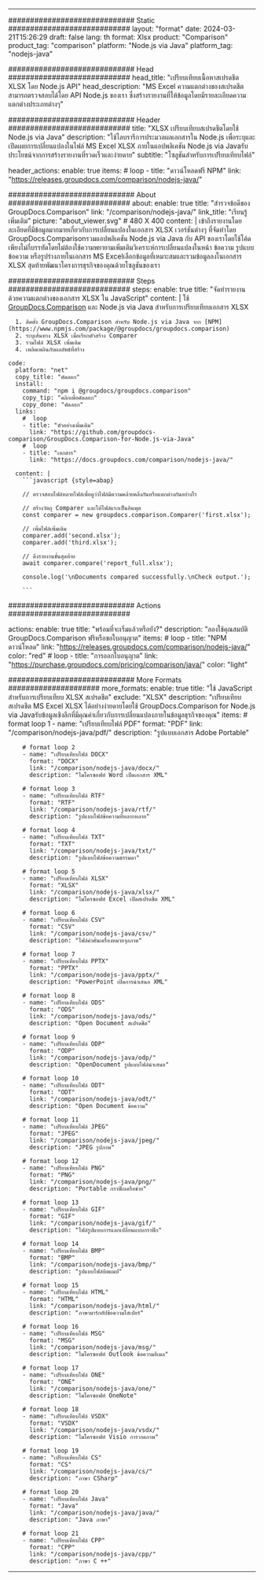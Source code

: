 
---
############################# Static ############################
layout: "format"
date:  2024-03-21T15:26:29
draft: false
lang: th
format: Xlsx
product: "Comparison"
product_tag: "comparison"
platform: "Node.js via Java"
platform_tag: "nodejs-java"

############################# Head ############################
head_title: "เปรียบเทียบเนื้อหาสเปรดชีต XLSX โดย Node.js API"
head_description: "MS Excel ความแตกต่างของสเปรดชีตสามารถตรวจสอบได้โดย API Node.js ของเรา ซึ่งสร้างรายงานที่ให้ข้อมูลโดยมีรายละเอียดความแตกต่างประเภทต่างๆ"

############################# Header ############################
title: "XLSX เปรียบเทียบสเปรดชีตโดยใช้ Node.js via Java" 
description: "ใช้ไลบรารีการประมวลผลเอกสารใน Node.js เพื่อระบุและเปิดเผยการเปลี่ยนแปลงในไฟล์ MS Excel XLSX ภายในแอปพลิเคชัน Node.js via Javaรับประโยชน์จากการสร้างรายงานที่รวดเร็วและง่ายดาย"
subtitle: "โซลูชันสำหรับการเปรียบเทียบไฟล์" 

header_actions:
  enable: true
  items:
    #  loop
    - title: "ดาวน์โหลดฟรี NPM"
      link: "https://releases.groupdocs.com/comparison/nodejs-java/"
      
############################# About ############################
about:
    enable: true
    title: "สำรวจข้อดีของ GroupDocs.Comparison"
    link: "/comparison/nodejs-java/"
    link_title: "เรียนรู้เพิ่มเติม"
    picture: "about_viewer.svg" # 480 X 400
    content: |
       เข้าถึงรายงานโดยละเอียดที่มีข้อมูลมากมายเกี่ยวกับการเปลี่ยนแปลงในเอกสาร XLSX เวอร์ชันต่างๆ ที่จัดทำโดย GroupDocs.Comparisonรวมแอปพลิเคชัน Node.js via Java กับ API ของเราโดยใช้โค้ดเพียงไม่กี่บรรทัดโดยไม่ต้องใช้ความพยายามเพิ่มเติมวิเคราะห์การเปลี่ยนแปลงในหน้า ข้อความ รูปแบบข้อความ หรือรูปร่างภายในเอกสาร MS Excelเลือกข้อมูลที่เหมาะสมและรวมข้อมูลลงในเอกสาร XLSX สุดท้ายพัฒนาโครงการธุรกิจของคุณด้วยโซลูชันของเรา

############################# Steps ############################
steps:
    enable: true
    title: "จัดทำรายงานด้วยความแตกต่างของเอกสาร XLSX ใน JavaScript"
    content: |
      ใช้ [GroupDocs.Comparison](https://products.groupdocs.com/comparison/nodejs-java/) และ Node.js via Java สำหรับการเปรียบเทียบเอกสาร XLSX
      
      1. ติดตั้ง GroupDocs.Comparison สำหรับ Node.js via Java จาก [NPM](https://www.npmjs.com/package/@groupdocs/groupdocs.comparison)
      2. ระบุเส้นทาง XLSX เมื่อเรียกตัวสร้าง Comparer
      3. รวมไฟล์ XLSX เพิ่มเติม
      4. เพลิดเพลินกับผลลัพธ์ที่สร้าง
   
    code:
      platform: "net"
      copy_title: "คัดลอก"
      install:
        command: "npm i @groupdocs/groupdocs.comparison"
        copy_tip: "คลิกเพื่อคัดลอก"
        copy_done: "คัดลอก"
      links:
        #  loop
        - title: "ตัวอย่างเพิ่มเติม"
          link: "https://github.com/groupdocs-comparison/GroupDocs.Comparison-for-Node.js-via-Java"
        #  loop
        - title: "เอกสาร"
          link: "https://docs.groupdocs.com/comparison/nodejs-java/"
          
      content: |
        ```javascript {style=abap}

        // ตรวจสอบไฟล์หลายไฟล์เพื่อดูว่าไฟล์มีความคล้ายคลึงกันหรือแตกต่างกันอย่างไร

        // สร้างวัตถุ Comparer และให้ไฟล์แรกเป็นอินพุต
        const comparer = new groupdocs.comparison.Comparer('first.xlsx');

        // เพิ่มไฟล์เพิ่มเติม
        comparer.add('second.xlsx');
        comparer.add('third.xlsx');

        // ดึงรายงานขั้นสุดท้าย
        await comparer.compare('report_full.xlsx');

        console.log('\nDocuments compared successfully.\nCheck output.');
        
        ```            

############################# Actions ############################

actions:
  enable: true
  title: "พร้อมที่จะเริ่มแล้วหรือยัง?"
  description: "ลองใช้คุณสมบัติ GroupDocs.Comparison ฟรีหรือขอใบอนุญาต"
  items:
    #  loop
    - title: "NPM ดาวน์โหลด"
      link: "https://releases.groupdocs.com/comparison/nodejs-java/"
      color: "red"
        #  loop
    - title: "การออกใบอนุญาต"
      link: "https://purchase.groupdocs.com/pricing/comparison/java/"
      color: "light"


############################# More Formats #####################
more_formats:
    enable: true
    title: "ใช้ JavaScript สำหรับการเปรียบเทียบ XLSX สเปรดชีต"
    exclude: "XLSX"
    description: "เปรียบเทียบสเปรดชีต MS Excel XLSX ได้อย่างง่ายดายโดยใช้ GroupDocs.Comparison for Node.js via Javaรับข้อมูลเชิงลึกที่มีคุณค่าเกี่ยวกับการเปลี่ยนแปลงภายในข้อมูลธุรกิจของคุณ"
    items: 
        # format loop 1
        - name: "เปรียบเทียบไฟล์ PDF"
          format: "PDF"
          link: "/comparison/nodejs-java/pdf/"
          description: "รูปแบบเอกสาร Adobe Portable"

        # format loop 2
        - name: "เปรียบเทียบไฟล์ DOCX"
          format: "DOCX"
          link: "/comparison/nodejs-java/docx/"
          description: "ไมโครซอฟท์ Word เปิดเอกสาร XML"

        # format loop 3
        - name: "เปรียบเทียบไฟล์ RTF"
          format: "RTF"
          link: "/comparison/nodejs-java/rtf/"
          description: "รูปแบบไฟล์ข้อความที่หลากหลาย"

        # format loop 4
        - name: "เปรียบเทียบไฟล์ TXT"
          format: "TXT"
          link: "/comparison/nodejs-java/txt/"
          description: "รูปแบบไฟล์ข้อความธรรมดา"

        # format loop 5
        - name: "เปรียบเทียบไฟล์ XLSX"
          format: "XLSX"
          link: "/comparison/nodejs-java/xlsx/"
          description: "ไมโครซอฟท์ Excel เปิดสเปรดชีต XML"

        # format loop 6
        - name: "เปรียบเทียบไฟล์ CSV"
          format: "CSV"
          link: "/comparison/nodejs-java/csv/"
          description: "ไฟล์ค่าคั่นเครื่องหมายจุลภาค"

        # format loop 7
        - name: "เปรียบเทียบไฟล์ PPTX"
          format: "PPTX"
          link: "/comparison/nodejs-java/pptx/"
          description: "PowerPoint เปิดการนำเสนอ XML"

        # format loop 8
        - name: "เปรียบเทียบไฟล์ ODS"
          format: "ODS"
          link: "/comparison/nodejs-java/ods/"
          description: "Open Document สเปรดชีต"

        # format loop 9
        - name: "เปรียบเทียบไฟล์ ODP"
          format: "ODP"
          link: "/comparison/nodejs-java/odp/"
          description: "OpenDocument รูปแบบไฟล์นำเสนอ"

        # format loop 10
        - name: "เปรียบเทียบไฟล์ ODT"
          format: "ODT"
          link: "/comparison/nodejs-java/odt/"
          description: "Open Document ข้อความ"

        # format loop 11
        - name: "เปรียบเทียบไฟล์ JPEG"
          format: "JPEG"
          link: "/comparison/nodejs-java/jpeg/"
          description: "JPEG รูปภาพ"

        # format loop 12
        - name: "เปรียบเทียบไฟล์ PNG"
          format: "PNG"
          link: "/comparison/nodejs-java/png/"
          description: "Portable กราฟิกเครือข่าย"

        # format loop 13
        - name: "เปรียบเทียบไฟล์ GIF"
          format: "GIF"
          link: "/comparison/nodejs-java/gif/"
          description: "ไฟล์รูปแบบการแลกเปลี่ยนแบบกราฟิก"

        # format loop 14
        - name: "เปรียบเทียบไฟล์ BMP"
          format: "BMP"
          link: "/comparison/nodejs-java/bmp/"
          description: "รูปแบบไฟล์บิตแมป"

        # format loop 15
        - name: "เปรียบเทียบไฟล์ HTML"
          format: "HTML"
          link: "/comparison/nodejs-java/html/"
          description: "ภาษามาร์กอัปข้อความไฮเปอร์"

        # format loop 16
        - name: "เปรียบเทียบไฟล์ MSG"
          format: "MSG"
          link: "/comparison/nodejs-java/msg/"
          description: "ไมโครซอฟท์ Outlook ข้อความอีเมล"

        # format loop 17
        - name: "เปรียบเทียบไฟล์ ONE"
          format: "ONE"
          link: "/comparison/nodejs-java/one/"
          description: "ไมโครซอฟท์ OneNote"

        # format loop 18
        - name: "เปรียบเทียบไฟล์ VSDX"
          format: "VSDX"
          link: "/comparison/nodejs-java/vsdx/"
          description: "ไมโครซอฟท์ Visio การวาดภาพ"

        # format loop 19
        - name: "เปรียบเทียบไฟล์ CS"
          format: "CS"
          link: "/comparison/nodejs-java/cs/"
          description: "ภาษา CSharp"

        # format loop 20
        - name: "เปรียบเทียบไฟล์ Java"
          format: "Java"
          link: "/comparison/nodejs-java/java/"
          description: "Java ภาษา"
          
        # format loop 21
        - name: "เปรียบเทียบไฟล์ CPP"
          format: "CPP"
          link: "/comparison/nodejs-java/cpp/"
          description: "ภาษา C ++"
---